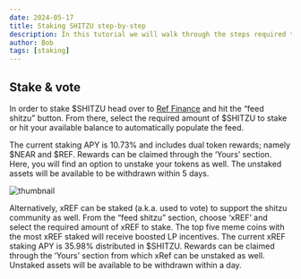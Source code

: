 ```yaml
---
date: 2024-05-17
title: Staking SHITZU step-by-step
description: In this tutorial we will walk through the steps required to stake $SHITZU and $xREF tokens during memeseason. 
author: Bob
tags: [staking]
---
```


## Stake & vote

In order to stake $SHITZU head over to [Ref Finance](https://app.ref.finance/meme) and hit the “feed shitzu” button. From there, select the required amount of $SHITZU to stake or hit your available balance to automatically populate the feed.

The current staking APY is 10.73% and includes dual token rewards; namely $NEAR and $REF. Rewards can be claimed through the ‘Yours’ section. Here, you will find an option to unstake your tokens as well. The unstaked assets will be available to be withdrawn within 5 days.

![thumbnail](./thumbnail.jpeg)

Alternatively, xREF can be staked (a.k.a. used to vote) to support the shitzu community as well. From the “feed shitzu” section, choose ‘xREF’ and select the required amount of xREF to stake.
The top five meme coins with the most xREF staked will receive boosted LP incentives.
The current xREF staking APY is 35.98% distributed in $SHITZU. 
Rewards can be claimed through the ‘Yours’ section from which xRef can be unstaked as well. Unstaked assets will be available to be withdrawn within a day.
